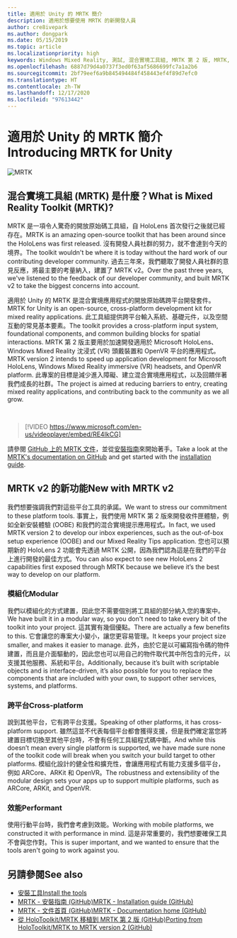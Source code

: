 ```yaml
---
title: 適用於 Unity 的 MRTK 簡介
description: 適用於想要使用 MRTK 的新開發人員
author: cre8ivepark
ms.author: dongpark
ms.date: 05/15/2019
ms.topic: article
ms.localizationpriority: high
keywords: Windows Mixed Reality, 測試, 混合實境工具組, MRTK 第 2 版, MRTK, 工具, SDK, HoloLens, HoloLens 2, 混合實境頭戴式裝置, windows 混合實境頭戴式裝置, 虛擬實境頭戴式裝置, 跨平台
ms.openlocfilehash: 6887d79d4a0737f3ed0f63af5686699fc7a1a2b6
ms.sourcegitcommit: 2bf79eef6a9b845494484f458443ef4f89d7efc0
ms.translationtype: HT
ms.contentlocale: zh-TW
ms.lasthandoff: 12/17/2020
ms.locfileid: "97613442"
---
```

# <a name="introducing-mrtk-for-unity"></a><span data-ttu-id="af28c-104">適用於 Unity 的 MRTK 簡介</span><span class="sxs-lookup"><span data-stu-id="af28c-104">Introducing MRTK for Unity</span></span>

![MRTK](../../design/images/MRTK_UX_Hero.png)

## <a name="what-is-mixed-reality-toolkit-mrtk"></a><span data-ttu-id="af28c-106">混合實境工具組 (MRTK) 是什麼？</span><span class="sxs-lookup"><span data-stu-id="af28c-106">What is Mixed Reality Toolkit (MRTK)?</span></span>
<span data-ttu-id="af28c-107">MRTK 是一項令人驚奇的開放原始碼工具組，自 HoloLens 首次發行之後就已經存在。</span><span class="sxs-lookup"><span data-stu-id="af28c-107">MRTK is an amazing open-source toolkit that has been around since the HoloLens was first released.</span></span> <span data-ttu-id="af28c-108">沒有開發人員社群的努力，就不會達到今天的境界。</span><span class="sxs-lookup"><span data-stu-id="af28c-108">The toolkit wouldn't be where it is today without the hard work of our contributing developer community.</span></span> <span data-ttu-id="af28c-109">過去三年來，我們聽取了開發人員社群的意見反應，將最主要的考量納入，建置了 MRTK v2。</span><span class="sxs-lookup"><span data-stu-id="af28c-109">Over the past three years, we've listened to the feedback of our developer community, and built MRTK v2 to take the biggest concerns into account.</span></span>  

<span data-ttu-id="af28c-110">適用於 Unity 的 MRTK 是混合實境應用程式的開放原始碼跨平台開發套件。</span><span class="sxs-lookup"><span data-stu-id="af28c-110">MRTK for Unity is an open-source, cross-platform development kit for mixed reality applications.</span></span> <span data-ttu-id="af28c-111">此工具組提供跨平台輸入系統、基礎元件，以及空間互動的常見基本要素。</span><span class="sxs-lookup"><span data-stu-id="af28c-111">The toolkit provides a cross-platform input system, foundational components, and common building blocks for spatial interactions.</span></span> <span data-ttu-id="af28c-112">MRTK 第 2 版主要用於加速開發適用於 Microsoft HoloLens、Windows Mixed Reality 沈浸式 (VR) 頭戴裝置和 OpenVR 平台的應用程式。</span><span class="sxs-lookup"><span data-stu-id="af28c-112">MRTK version 2 intends to speed up application development for Microsoft HoloLens, Windows Mixed Reality immersive (VR) headsets, and OpenVR platform.</span></span> <span data-ttu-id="af28c-113">此專案的目標是減少進入障礙、建立混合實境應用程式，以及回饋伴著我們成長的社群。</span><span class="sxs-lookup"><span data-stu-id="af28c-113">The project is aimed at reducing barriers to entry, creating mixed reality applications, and contributing back to the community as we all grow.</span></span>

<br>

> [!VIDEO https://www.microsoft.com/en-us/videoplayer/embed/RE4IkCG]

<span data-ttu-id="af28c-114">請參閱 [GitHub 上的 MRTK 文件](https://microsoft.github.io/MixedRealityToolkit-Unity/README.html)，並從[安裝指南](https://microsoft.github.io/MixedRealityToolkit-Unity/Documentation/Installation.html)來開始著手。</span><span class="sxs-lookup"><span data-stu-id="af28c-114">Take a look at the [MRTK's documentation on GitHub](https://microsoft.github.io/MixedRealityToolkit-Unity/README.html) and get started with the [installation guide](https://microsoft.github.io/MixedRealityToolkit-Unity/Documentation/Installation.html).</span></span>


## <a name="new-with-mrtk-v2"></a><span data-ttu-id="af28c-115">MRTK v2 的新功能</span><span class="sxs-lookup"><span data-stu-id="af28c-115">New with MRTK v2</span></span>
<span data-ttu-id="af28c-116">我們想要強調我們對這些平台工具的承諾。</span><span class="sxs-lookup"><span data-stu-id="af28c-116">We want to stress our commitment to these platform tools.</span></span>  <span data-ttu-id="af28c-117">事實上，我們使用 MRTK 第 2 版來開發收件匣體驗，例如全新安裝體驗 (OOBE) 和我們的混合實境提示應用程式。</span><span class="sxs-lookup"><span data-stu-id="af28c-117">In fact, we used MRTK version 2 to develop our inbox experiences, such as the out-of-box setup experience (OOBE) and our Mixed Reality Tips application.</span></span> <span data-ttu-id="af28c-118">您也可以預期新的 HoloLens 2 功能會先透過 MRTK 公開，因為我們認為這是在我們的平台上進行開發的最佳方式。</span><span class="sxs-lookup"><span data-stu-id="af28c-118">You can also expect to see new HoloLens 2 capabilities first exposed through MRTK because we believe it’s the best way to develop on our platform.</span></span> 

### <a name="modular"></a><span data-ttu-id="af28c-119">模組化</span><span class="sxs-lookup"><span data-stu-id="af28c-119">Modular</span></span>
<span data-ttu-id="af28c-120">我們以模組化的方式建置，因此您不需要個別將工具組的部分納入您的專案中。</span><span class="sxs-lookup"><span data-stu-id="af28c-120">We have built it in a modular way, so you don't need to take every bit of the toolkit into your project.</span></span>  <span data-ttu-id="af28c-121">這其實有幾個優點。</span><span class="sxs-lookup"><span data-stu-id="af28c-121">There are actually a few benefits to this.</span></span>  <span data-ttu-id="af28c-122">它會讓您的專案大小變小，讓您更容易管理。</span><span class="sxs-lookup"><span data-stu-id="af28c-122">It keeps your project size smaller, and makes it easier to manage.</span></span>  <span data-ttu-id="af28c-123">此外，由於它是以可編寫指令碼的物件建置，而且是介面驅動的，因此您也可以用自己的物件取代其中所包含的元件，以支援其他服務、系統和平台。</span><span class="sxs-lookup"><span data-stu-id="af28c-123">Additionally, because it’s built with scriptable objects and is interface-driven, it’s also possible for you to replace the components that are included with your own, to support other services, systems, and platforms.</span></span>

### <a name="cross-platform"></a><span data-ttu-id="af28c-124">跨平台</span><span class="sxs-lookup"><span data-stu-id="af28c-124">Cross-platform</span></span>
<span data-ttu-id="af28c-125">說到其他平台，它有跨平台支援。</span><span class="sxs-lookup"><span data-stu-id="af28c-125">Speaking of other platforms, it has cross-platform support.</span></span>  <span data-ttu-id="af28c-126">雖然這並不代表每個平台都會獲得支援，但是我們確定當您將建置目標切換至其他平台時，不會有任何工具組程式碼中斷。</span><span class="sxs-lookup"><span data-stu-id="af28c-126">And while this doesn’t mean every single platform is supported, we have made sure none of the toolkit code will break when you switch your build target to other platforms.</span></span>  <span data-ttu-id="af28c-127">模組化設計的健全性和擴充性，會讓應用程式有能力支援多個平台，例如 ARCore、ARKit 和 OpenVR。</span><span class="sxs-lookup"><span data-stu-id="af28c-127">The robustness and extensibility of the modular design sets your apps up to support multiple platforms, such as ARCore, ARKit, and OpenVR.</span></span>

### <a name="performant"></a><span data-ttu-id="af28c-128">效能</span><span class="sxs-lookup"><span data-stu-id="af28c-128">Performant</span></span>
<span data-ttu-id="af28c-129">使用行動平台時，我們會考慮到效能。</span><span class="sxs-lookup"><span data-stu-id="af28c-129">Working with mobile platforms, we constructed it with performance in mind.</span></span>  <span data-ttu-id="af28c-130">這是非常重要的，我們想要確保工具不會與您作對。</span><span class="sxs-lookup"><span data-stu-id="af28c-130">This is super important, and we wanted to ensure that the tools aren't going to work against you.</span></span>

## <a name="see-also"></a><span data-ttu-id="af28c-131">另請參閱</span><span class="sxs-lookup"><span data-stu-id="af28c-131">See also</span></span>
* [<span data-ttu-id="af28c-132">安裝工具</span><span class="sxs-lookup"><span data-stu-id="af28c-132">Install the tools</span></span>](../install-the-tools.md)
* [<span data-ttu-id="af28c-133">MRTK - 安裝指南 (GitHub)</span><span class="sxs-lookup"><span data-stu-id="af28c-133">MRTK - Installation guide (GitHub)</span></span>](https://microsoft.github.io/MixedRealityToolkit-Unity/Documentation/Installation.html)
* [<span data-ttu-id="af28c-134">MRTK - 文件首頁 (GitHub)</span><span class="sxs-lookup"><span data-stu-id="af28c-134">MRTK - Documentation home (GitHub)</span></span>](https://microsoft.github.io/MixedRealityToolkit-Unity/README.html)
* [<span data-ttu-id="af28c-135">從 HoloToolkit/MRTK 移植到 MRTK 第 2 版 (GitHub)</span><span class="sxs-lookup"><span data-stu-id="af28c-135">Porting from HoloToolkit/MRTK to MRTK version 2 (GitHub)</span></span>](https://microsoft.github.io/MixedRealityToolkit-Unity/Documentation/HTKToMRTKPortingGuide.html)
